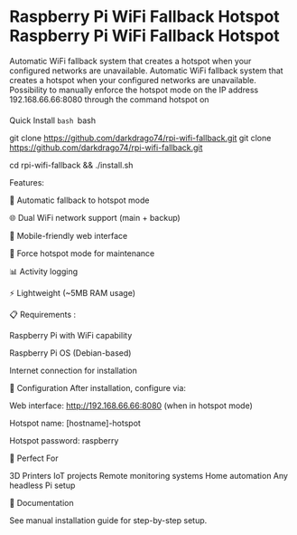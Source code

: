 # Raspberry Pi WiFi Fallback Hotspot Raspberry Pi WiFi Fallback Hotspot
 Automatic WiFi fallback system that creates a hotspot when your configured networks are unavailable. Automatic WiFi fallback system that creates a hotspot when your configured networks are unavailable.
 Possibility to manually enforce the hotspot mode on the IP address 192.168.66.66:8080 through the command hotspot on
 #### 


 Quick Install
 ```bash ```bash
 
 git clone https://github.com/darkdrago74/rpi-wifi-fallback.git git clone https://github.com/darkdrago74/rpi-wifi-fallback.git
 
 cd rpi-wifi-fallback && ./install.sh


 Features: 
 
 🔄
 Automatic fallback to hotspot mode
 
 🌐
 Dual WiFi network support (main + backup)
 
 📱
 Mobile-friendly web interface
 
 🔧
 Force hotspot mode for maintenance
 
 📊
 Activity logging
 
 ⚡
 Lightweight (~5MB RAM usage)

 
 📋
 Requirements :
 
 Raspberry Pi with WiFi capability
 
 Raspberry Pi OS (Debian-based)
 
 Internet connection for installation

 
 🔧
 Configuration
 After installation, configure via:
 
 Web interface: 
 http://192.168.66.66:8080 (when in hotspot mode)
 
 Hotspot name: 
[hostname]-hotspot

 Hotspot password: 
raspberry


 🎯
 Perfect For
 
 3D Printers
 IoT projects
 Remote monitoring systems
 Home automation
 Any headless Pi setup
 
 📖
 Documentation
 
 See manual installation guide for step-by-step setup.
